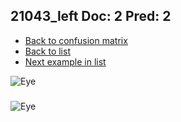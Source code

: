 ## 21043_left Doc: 2 Pred: 2
- [Back to confusion matrix](https://github.com/juliandewit/kaggle_retinopathy/blob/master/matrix.md)
- [Back to list](https://github.com/juliandewit/kaggle_retinopathy/blob/master/lists/22/list.md)
- [Next example in list](https://github.com/juliandewit/kaggle_retinopathy/blob/master/lists/22/21/2107_right.md)

![Eye](https://retinopaty.blob.core.windows.net/size1024/21043_left_2.jpeg)

### 

![Eye]()
